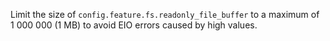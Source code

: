 Limit the size of `config.feature.fs.readonly_file_buffer` to a maximum of 1 000 000 (1 MB) to avoid EIO errors caused by high values. 